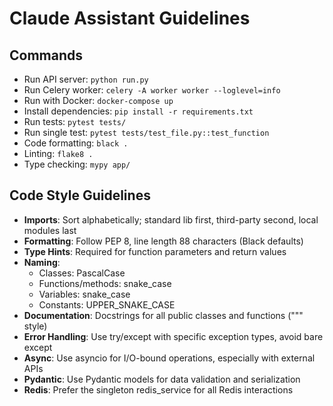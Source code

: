 # Claude Assistant Guidelines

## Commands
- Run API server: `python run.py`
- Run Celery worker: `celery -A worker worker --loglevel=info`
- Run with Docker: `docker-compose up`
- Install dependencies: `pip install -r requirements.txt`
- Run tests: `pytest tests/`
- Run single test: `pytest tests/test_file.py::test_function`
- Code formatting: `black .`
- Linting: `flake8 .`
- Type checking: `mypy app/`

## Code Style Guidelines
- **Imports**: Sort alphabetically; standard lib first, third-party second, local modules last
- **Formatting**: Follow PEP 8, line length 88 characters (Black defaults)
- **Type Hints**: Required for function parameters and return values
- **Naming**:
  - Classes: PascalCase
  - Functions/methods: snake_case
  - Variables: snake_case
  - Constants: UPPER_SNAKE_CASE
- **Documentation**: Docstrings for all public classes and functions (""" style)
- **Error Handling**: Use try/except with specific exception types, avoid bare except
- **Async**: Use asyncio for I/O-bound operations, especially with external APIs
- **Pydantic**: Use Pydantic models for data validation and serialization
- **Redis**: Prefer the singleton redis_service for all Redis interactions